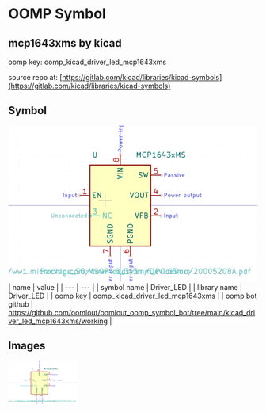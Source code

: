 # OOMP Symbol  
## mcp1643xms  by kicad  
  
oomp key: oomp_kicad_driver_led_mcp1643xms  
  
source repo at: [https://gitlab.com/kicad/libraries/kicad-symbols](https://gitlab.com/kicad/libraries/kicad-symbols)  
## Symbol  
  
[![working.png](working_600.png)](working.png)  
| name | value | 
| --- | --- | 
| symbol name | Driver_LED | 
| library name | Driver_LED | 
| oomp key | oomp_kicad_driver_led_mcp1643xms | 
| oomp bot github | https://github.com/oomlout/oomlout_oomp_symbol_bot/tree/main/kicad_driver_led_mcp1643xms/working | 
## Images  
  
[![working.png](working_140.png)](working.png)  
